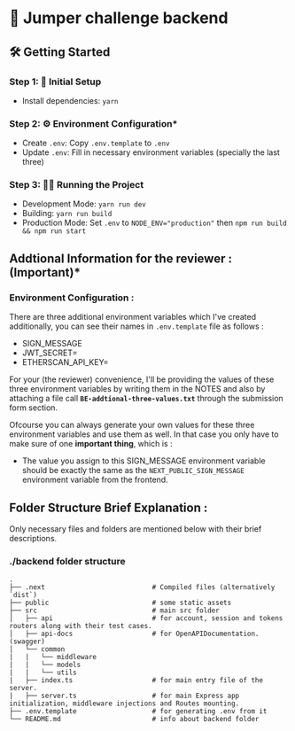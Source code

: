 # 🚀 Jumper challenge backend

## 🛠️ Getting Started

### Step 1: 🚀 Initial Setup

- Install dependencies: `yarn`

### Step 2: ⚙️ Environment Configuration\*

- Create `.env`: Copy `.env.template` to `.env`
- Update `.env`: Fill in necessary environment variables (specially the last three)

### Step 3: 🏃‍♂️ Running the Project

- Development Mode: `yarn run dev`
- Building: `yarn run build`
- Production Mode: Set `.env` to `NODE_ENV="production"` then `npm run build && npm run start`

## Addtional Information for the reviewer : (Important)\*

### Environment Configuration :

There are three additional environment variables which I've created additionally, you can see their names in `.env.template` file as follows :

- SIGN_MESSAGE
- JWT_SECRET=
- ETHERSCAN_API_KEY=

For your (the reviewer) convenience, I'll be providing the values of these three environment variables by writing them in the NOTES and also by attaching a file call **`BE-addtional-three-values.txt`** through the submission form section.

Ofcourse you can always generate your own values for these three environment variables and use them as well. In that case you only have to make sure of one **important thing**, which is :

- The value you assign to this SIGN_MESSAGE environment variable should be exactly the same as the `NEXT_PUBLIC_SIGN_MESSAGE` environment variable from the frontend.

## Folder Structure Brief Explanation :

Only necessary files and folders are mentioned below with their brief descriptions.

### ./backend folder structure

    .
    ├── .next                           # Compiled files (alternatively `dist`)
    ├── public                          # some static assets
    ├── src                             # main src folder
    │   ├── api                         # for account, session and tokens routers along with their test cases.
    │   ├── api-docs                    # for OpenAPIDocumentation. (swagger)
    │   └── common
    |   |   └── middleware
    |   |   └── models
    |   |   └── utils
    |   ├── index.ts                    # for main entry file of the server.
    |   ├── server.ts                   # for main Express app initialization, middleware injections and Routes mounting.
    ├── .env.template                   # for generating .env from it
    └── README.md                       # info about backend folder
